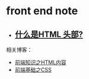 # front end note

- ## [什么是HTML 头部?](https://developer.mozilla.org/zh-CN/docs/Learn/HTML/Introduction_to_HTML/The_head_metadata_in_HTML)

相关博客：

- [前端知识之HTML内容](https://www.cnblogs.com/liwenzhou/p/7988087.html)
- [前端基础之CSS](https://www.cnblogs.com/liwenzhou/p/7999532.html)



